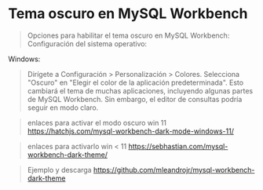 # Tema oscuro en MySQL Workbench

>Opciones para habilitar el tema oscuro en MySQL Workbench:
Configuración del sistema operativo:

Windows:
> Dirígete a Configuración > Personalización > Colores.
Selecciona "Oscuro" en "Elegir el color de la aplicación predeterminada".
> Esto cambiará el tema de muchas aplicaciones, incluyendo algunas partes de MySQL Workbench. Sin embargo, el editor de consultas podría seguir en modo claro.

> enlaces para activar el modo oscuro win 11
> https://hatchjs.com/mysql-workbench-dark-mode-windows-11/

> enlaces para activarlo win < 11
> https://sebhastian.com/mysql-workbench-dark-theme/
 
> Ejemplo y descarga
> https://github.com/mleandrojr/mysql-workbench-dark-theme

